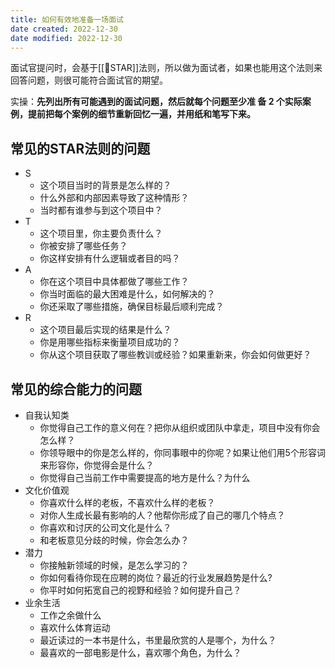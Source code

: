 ```yaml
---
title: 如何有效地准备一场面试
date created: 2022-12-30
date modified: 2022-12-30
---
```


面试官提问时，会基于[[🔡STAR]]法则，所以做为面试者，如果也能用这个法则来回答问题，则很可能符合面试官的期望。

实操：**先列出所有可能遇到的面试问题，然后就每个问题至少准 备 2 个实际案例，提前把每个案例的细节重新回忆一遍，并用纸和笔写下来。**

## 常见的STAR法则的问题

- S
	- 这个项目当时的背景是怎么样的？
	- 什么外部和内部因素导致了这种情形？
	- 当时都有谁参与到这个项目中？
- T
	- 这个项目里，你主要负责什么？
	- 你被安排了哪些任务？
	- 你这样安排有什么逻辑或者目的吗？
- A
	- 你在这个项目中具体都做了哪些工作？
	- 你当时面临的最大困难是什么，如何解决的？
	- 你还采取了哪些措施，确保目标最后顺利完成？
- R
	- 这个项目最后实现的结果是什么？
	- 你是用哪些指标来衡量项目成功的？
	- 你从这个项目获取了哪些教训或经验？如果重新来，你会如何做更好？

## 常见的综合能力的问题

- 自我认知类
	- 你觉得自己工作的意义何在？把你从组织或团队中拿走，项目中没有你会怎么样？
	- 你领导眼中的你是怎么样的，你同事眼中的你呢？如果让他们用5个形容词来形容你，你觉得会是什么？
	- 你觉得自己当前工作中需要提高的地方是什么？为什么
- 文化价值观
	- 你喜欢什么样的老板，不喜欢什么样的老板？
	- 对你人生成长最有影响的人？他帮你形成了自己的哪几个特点？
	- 你喜欢和讨厌的公司文化是什么？
	- 和老板意见分歧的时候，你会怎么办？
- 潜力
	- 你接触新领域的时候，是怎么学习的？
	- 你如何看待你现在应聘的岗位？最近的行业发展趋势是什么?
	- 你平时如何拓宽自己的视野和经验？如何提升自己？
- 业余生活
	- 工作之余做什么
	- 喜欢什么体育运动
	- 最近读过的一本书是什么，书里最欣赏的人是哪个，为什么？
	- 最喜欢的一部电影是什么，喜欢哪个角色，为什么？
